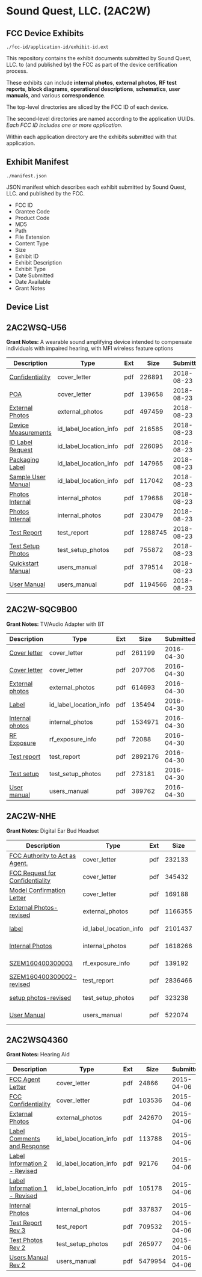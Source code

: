 # Sound Quest, LLC. (2AC2W)
## FCC Device Exhibits

```
./fcc-id/application-id/exhibit-id.ext
```

This repository contains the exhibit documents submitted by Sound Quest, LLC. to (and published by) the FCC as part of the device certification process.

These exhibits can include **internal photos**, **external photos**, **RF test reports**, **block diagrams**, **operational descriptions**, **schematics**, **user manuals**, and various **correspondence**.

The top-level directories are sliced by the FCC ID of each device.

The second-level directories are named according to the application UUIDs. *Each FCC ID includes one or more application.*

Within each application directory are the exhibits submitted with that application. 

## Exhibit Manifest

```
./manifest.json
```

JSON manifest which describes each exhibit submitted by Sound Quest, LLC. and published by the FCC.

- FCC ID
- Grantee Code
- Product Code
- MD5
- Path
- File Extension
- Content Type
- Size
- Exhibit ID
- Exhibit Description
- Exhibit Type
- Date Submitted
- Date Available
- Grant Notes

## Device List
## 2AC2WSQ-U56
**Grant Notes:** A wearable sound amplifying device intended to compensate individuals with impaired hearing, with MFI wireless feature options

| Description | Type | Ext | Size | Submitted | Available |
| ----------- | ---- | --- | ---- | --------- | --------- |
| [Confidentiality](2AC2WSQ-U56/960b41a90341261f3f607f26ffcb1a2b/3975370.pdf) | cover_letter | pdf | 226891 | 2018-08-23 | 2018-08-27 |
| [POA](2AC2WSQ-U56/960b41a90341261f3f607f26ffcb1a2b/3975371.pdf) | cover_letter | pdf | 139658 | 2018-08-23 | 2018-08-27 |
| [External Photos](2AC2WSQ-U56/960b41a90341261f3f607f26ffcb1a2b/3975372.pdf) | external_photos | pdf | 497459 | 2018-08-23 | 2018-08-27 |
| [Device Measurements](2AC2WSQ-U56/960b41a90341261f3f607f26ffcb1a2b/3975373.pdf) | id_label_location_info | pdf | 216585 | 2018-08-23 | 2018-08-27 |
| [ID Label Request](2AC2WSQ-U56/960b41a90341261f3f607f26ffcb1a2b/3975374.pdf) | id_label_location_info | pdf | 226095 | 2018-08-23 | 2018-08-27 |
| [Packaging Label](2AC2WSQ-U56/960b41a90341261f3f607f26ffcb1a2b/3975375.pdf) | id_label_location_info | pdf | 147965 | 2018-08-23 | 2018-08-27 |
| [Sample User Manual](2AC2WSQ-U56/960b41a90341261f3f607f26ffcb1a2b/3975376.pdf) | id_label_location_info | pdf | 117042 | 2018-08-23 | 2018-08-27 |
| [Photos Internal](2AC2WSQ-U56/960b41a90341261f3f607f26ffcb1a2b/3975378.pdf) | internal_photos | pdf | 179688 | 2018-08-23 | 2018-08-27 |
| [Photos Internal](2AC2WSQ-U56/960b41a90341261f3f607f26ffcb1a2b/3975379.pdf) | internal_photos | pdf | 230479 | 2018-08-23 | 2018-08-27 |
| [Test Report](2AC2WSQ-U56/960b41a90341261f3f607f26ffcb1a2b/3975389.pdf) | test_report | pdf | 1288745 | 2018-08-23 | 2018-08-27 |
| [Test Setup Photos](2AC2WSQ-U56/960b41a90341261f3f607f26ffcb1a2b/3975390.pdf) | test_setup_photos | pdf | 755872 | 2018-08-23 | 2018-08-27 |
| [Quickstart Manual](2AC2WSQ-U56/960b41a90341261f3f607f26ffcb1a2b/3975391.pdf) | users_manual | pdf | 379514 | 2018-08-23 | 2018-08-27 |
| [User Manual](2AC2WSQ-U56/960b41a90341261f3f607f26ffcb1a2b/3975392.pdf) | users_manual | pdf | 1194566 | 2018-08-23 | 2018-08-27 |
## 2AC2W-SQC9B00
**Grant Notes:** TV/Audio Adapter with BT

| Description | Type | Ext | Size | Submitted | Available |
| ----------- | ---- | --- | ---- | --------- | --------- |
| [Cover letter](2AC2W-SQC9B00/542dbd30678d7a7dc3efd1547b247951/2976601.pdf) | cover_letter | pdf | 261199 | 2016-04-30 | 2016-04-30 |
| [Cover letter](2AC2W-SQC9B00/542dbd30678d7a7dc3efd1547b247951/2976602.pdf) | cover_letter | pdf | 207706 | 2016-04-30 | 2016-04-30 |
| [External photos](2AC2W-SQC9B00/542dbd30678d7a7dc3efd1547b247951/2976603.pdf) | external_photos | pdf | 614693 | 2016-04-30 | 2016-04-30 |
| [Label](2AC2W-SQC9B00/542dbd30678d7a7dc3efd1547b247951/2976604.pdf) | id_label_location_info | pdf | 135494 | 2016-04-30 | 2016-04-30 |
| [Internal photos](2AC2W-SQC9B00/542dbd30678d7a7dc3efd1547b247951/2976605.pdf) | internal_photos | pdf | 1534971 | 2016-04-30 | 2016-04-30 |
| [RF Exposure](2AC2W-SQC9B00/542dbd30678d7a7dc3efd1547b247951/2976607.pdf) | rf_exposure_info | pdf | 72088 | 2016-04-30 | 2016-04-30 |
| [Test report](2AC2W-SQC9B00/542dbd30678d7a7dc3efd1547b247951/2976609.pdf) | test_report | pdf | 2892176 | 2016-04-30 | 2016-04-30 |
| [Test setup](2AC2W-SQC9B00/542dbd30678d7a7dc3efd1547b247951/2976610.pdf) | test_setup_photos | pdf | 273181 | 2016-04-30 | 2016-04-30 |
| [User manual](2AC2W-SQC9B00/542dbd30678d7a7dc3efd1547b247951/2976611.pdf) | users_manual | pdf | 389762 | 2016-04-30 | 2016-04-30 |
## 2AC2W-NHE
**Grant Notes:** Digital Ear Bud Headset

| Description | Type | Ext | Size | Submitted | Available |
| ----------- | ---- | --- | ---- | --------- | --------- |
| [FCC Authority to Act as Agent.](2AC2W-NHE/b01b4dd3b71c5afe948e6b4b9f2667b1/3019242.pdf) | cover_letter | pdf | 232133 | 2016-06-06 | 2016-06-07 |
| [FCC Request  for Confidentiality](2AC2W-NHE/b01b4dd3b71c5afe948e6b4b9f2667b1/3019243.pdf) | cover_letter | pdf | 345432 | 2016-06-06 | 2016-06-07 |
| [Model Confirmation Letter](2AC2W-NHE/b01b4dd3b71c5afe948e6b4b9f2667b1/3019244.pdf) | cover_letter | pdf | 169188 | 2016-06-06 | 2016-06-07 |
| [External Photos-revised](2AC2W-NHE/b01b4dd3b71c5afe948e6b4b9f2667b1/3019245.pdf) | external_photos | pdf | 1166355 | 2016-06-06 | 2016-06-07 |
| [label](2AC2W-NHE/b01b4dd3b71c5afe948e6b4b9f2667b1/3019246.pdf) | id_label_location_info | pdf | 2101437 | 2016-06-06 | 2016-06-07 |
| [Internal Photos](2AC2W-NHE/b01b4dd3b71c5afe948e6b4b9f2667b1/3019247.pdf) | internal_photos | pdf | 1618266 | 2016-06-06 | 2016-06-07 |
| [SZEM160400300003](2AC2W-NHE/b01b4dd3b71c5afe948e6b4b9f2667b1/3019249.pdf) | rf_exposure_info | pdf | 139192 | 2016-06-06 | 2016-06-07 |
| [SZEM160400300002-revised](2AC2W-NHE/b01b4dd3b71c5afe948e6b4b9f2667b1/3019252.pdf) | test_report | pdf | 2836466 | 2016-06-06 | 2016-06-07 |
| [setup photos-revised](2AC2W-NHE/b01b4dd3b71c5afe948e6b4b9f2667b1/3019253.pdf) | test_setup_photos | pdf | 323238 | 2016-06-06 | 2016-06-07 |
| [User Manual](2AC2W-NHE/b01b4dd3b71c5afe948e6b4b9f2667b1/3019254.pdf) | users_manual | pdf | 522074 | 2016-06-07 | 2016-06-07 |
## 2AC2WSQ4360
**Grant Notes:** Hearing Aid

| Description | Type | Ext | Size | Submitted | Available |
| ----------- | ---- | --- | ---- | --------- | --------- |
| [FCC Agent Letter](2AC2WSQ4360/4ad930b9945cd6c27db3fcef8fff91f9/2576139.pdf) | cover_letter | pdf | 24866 | 2015-04-06 | 2015-04-07 |
| [FCC Confidentiality](2AC2WSQ4360/4ad930b9945cd6c27db3fcef8fff91f9/2576140.pdf) | cover_letter | pdf | 103536 | 2015-04-06 | 2015-04-07 |
| [External Photos](2AC2WSQ4360/4ad930b9945cd6c27db3fcef8fff91f9/2576143.pdf) | external_photos | pdf | 242670 | 2015-04-06 | 2015-04-07 |
| [Label Comments and Response](2AC2WSQ4360/4ad930b9945cd6c27db3fcef8fff91f9/2576141.pdf) | id_label_location_info | pdf | 113788 | 2015-04-06 | 2015-04-07 |
| [Label Information 2 - Revised](2AC2WSQ4360/4ad930b9945cd6c27db3fcef8fff91f9/2576145.pdf) | id_label_location_info | pdf | 92176 | 2015-04-06 | 2015-04-07 |
| [Label Information 1 - Revised](2AC2WSQ4360/4ad930b9945cd6c27db3fcef8fff91f9/2576146.pdf) | id_label_location_info | pdf | 105178 | 2015-04-06 | 2015-04-07 |
| [Internal Photos](2AC2WSQ4360/4ad930b9945cd6c27db3fcef8fff91f9/2576144.pdf) | internal_photos | pdf | 337837 | 2015-04-06 | 2015-04-07 |
| [Test Report Rev 3](2AC2WSQ4360/4ad930b9945cd6c27db3fcef8fff91f9/2576150.pdf) | test_report | pdf | 709532 | 2015-04-06 | 2015-04-07 |
| [Test Photos Rev 2](2AC2WSQ4360/4ad930b9945cd6c27db3fcef8fff91f9/2576151.pdf) | test_setup_photos | pdf | 265977 | 2015-04-06 | 2015-04-07 |
| [Users Manual Rev 2](2AC2WSQ4360/4ad930b9945cd6c27db3fcef8fff91f9/2576152.pdf) | users_manual | pdf | 5479954 | 2015-04-06 | 2015-04-07 |
